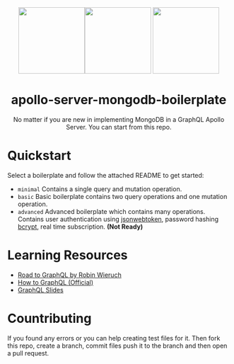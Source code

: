<div align="center"><a href="https://graphql.org"><img src="https://upload.wikimedia.org/wikipedia/commons/thumb/1/17/GraphQL_Logo.svg/2048px-GraphQL_Logo.svg.png" width="150" /></a><a href="https://mongodb.com"><img src="https://cdn.iconscout.com/icon/free/png-256/mongodb-3629612-3032310.png" width="150" /></a> <a href="https://www.apollographql.com/"><img src="https://iconape.com/wp-content/files/ke/21383/svg/apollo-graphql-compact.svg" width="150" /></a>
<br /> <h1>apollo-server-mongodb-boilerplate</h1>
<p>No matter if you are new in implementing MongoDB in a GraphQL Apollo Server. You can start from this repo.</p>
</div>


# Quickstart

Select a boilerplate and follow the attached README to get started:
 - ```minimal``` Contains a single query and mutation operation.
 - ```basic``` Basic boilerplate contains two query operations and one mutation operation.
 - ```advanced``` Advanced boilerplate which contains many operations. Contains user authentication using [jsonwebtoken](https://www.npmjs.com/package/jsonwebtoken), password hashing [bcrypt](https://www.npmjs.com/package/bcrypt), real time subscription. **(Not Ready)**

# Learning Resources
- [Road to GraphQL by Robin Wieruch](https://www.pdfdrive.com/the-road-to-learn-react-e126679589.html) 
- [How to GraphQL (Official)](https://www.howtographql.com/basics/0-introduction/)
- [GraphQL Slides](https://bit.ly/3ijGMDQ)

# Countributing
If you found any errors or you can help creating test files for it. Then fork this repo, create a branch, commit files push it to the branch and then open a pull request. 